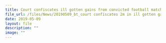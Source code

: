 ```yaml
---
title: Court confiscates ill gotten gains from convicted football match fixer
file_url: /files/News/20190509_bt_court confiscates 2m in ill gotten gains.pdf
date: 2019-05-09
layout: file
description: ""
image: ""
---
```

